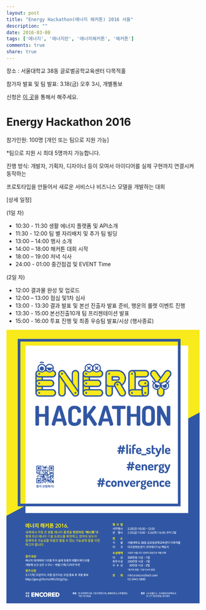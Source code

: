 ```yaml
---
layout: post
title: "Energy Hackathon(에너지 해커톤) 2016 서울"
description: ""
date: 2016-03-08
tags: ['에너지', '에너지란', '에너지해커톤', '해커톤']
comments: true
share: true
---
```



장소 : 서울대학교 38동 글로벌공학교육센터 다목적홀

참가자 발표 및 팀 발표: 3.18(금) 오후 3시, 개별통보

신청은 [이 곳](https://docs.google.com/forms/d/1Iz_D-Ckx3bC1Viyz_MbMsSDBYgCLNfyzBnAr6OBq8zA/viewform?c=0&w=1)을 통해서 해주세요.


# Energy Hackathon 2016

  

참가인원: 100명 [개인 또는 팀으로 지원 가능]

*팀으로 지원 시 최대 5명까지 가능합니다.

  

진행 방식: 개발자, 기획자, 디자이너 등이 모여서 아이디어를 실제 구현까지 연결시켜 동작하는

프로토타입을 만들어서 새로운 서비스나 비즈니스 모델을 개발하는 대회

  

[상세 일정]

  

(1일 차)

  * 10:30 - 11:30 생활 에너지 플랫폼 및 API소개
  * 11:30 - 12:00 팀 별 자리배치 및 추가 팀 빌딩
  * 13:00 – 14:00 행사 소개
  * 14:00 – 18:00 해커톤 대회 시작
  * 18:00 – 19:00 저녁 식사
  * 24:00 - 01:00 중간점검 및 EVENT Time

  

(2일 차)

  * 12:00 결과물 완성 및 업로드
  * 12:00 – 13:00 점심 및1차 심사
  * 13:00 - 13:30 결과 발표 및 본선 진출자 발표 준비, 행운의 롤렛 이벤트 진행
  * 13:30 - 15:00 본선진출10개 팀 프리젠테이션 발표
  * 15:00 - 16:00 투표 진행 및 최종 우승팀 발표/시상 (행사종료)

![](/assets/images/posts/512/2752B63D56DE8501161B43.PNG)

  

  

  

